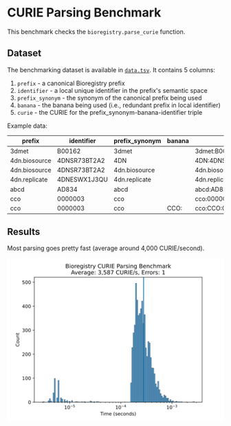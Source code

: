 # CURIE Parsing Benchmark

This benchmark checks the `bioregistry.parse_curie` function.

## Dataset

The benchmarking dataset is available in [`data.tsv`](data.tsv). It contains
5 columns:

1. `prefix` - a canonical Bioregistry prefix
2. `identifier` - a local unique identifier in the prefix's semantic space
3. `prefix_synonym` - the synonym of the canonical prefix being used
4. `banana` - the banana being used (i.e., redundant prefix in local identifier)
5. `curie` - the CURIE for the prefix_synonym-banana-identifier triple

Example data:

| prefix        | identifier   | prefix_synonym | banana | curie                      |
|---------------|--------------|----------------|--------|----------------------------|
| 3dmet         | B00162       | 3dmet          |        | 3dmet:B00162               |
| 4dn.biosource | 4DNSR73BT2A2 | 4DN            |        | 4DN:4DNSR73BT2A2           |
| 4dn.biosource | 4DNSR73BT2A2 | 4dn.biosource  |        | 4dn.biosource:4DNSR73BT2A2 |
| 4dn.replicate | 4DNESWX1J3QU | 4dn.replicate  |        | 4dn.replicate:4DNESWX1J3QU |
| abcd          | AD834        | abcd           |        | abcd:AD834                 |
| cco           | 0000003      | cco            |        | cco:0000003                |
| cco           | 0000003      | cco            | CCO:   | cco:CCO:0000003            |

## Results

Most parsing goes pretty fast (average around 4,000 CURIE/second).

![](results.svg)
